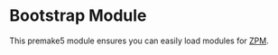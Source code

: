 # Bootstrap Module
This premake5 module ensures you can easily load modules for [ZPM](http://zpm.zefiros.eu/).